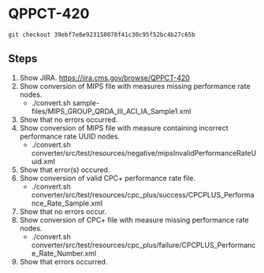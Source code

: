 # QPPCT-420

`git checkout 39ebf7e8e923158078f41c30c95f52bc4b27c65b`

## Steps
1. Show JIRA. https://jira.cms.gov/browse/QPPCT-420
1. Show conversion of MIPS file with measures missing performance rate nodes.
	* ./convert.sh sample-files/MIPS_GROUP_QRDA_III_ACI_IA_Sample1.xml
1. Show that no errors occurred.
1. Show conversion of MIPS file with measure containing incorrect performance rate UUID nodes.
	* ./convert.sh converter/src/test/resources/negative/mipsInvalidPerformanceRateUuid.xml
1. Show that error(s) occured.
1. Show conversion of valid CPC+ performance rate file.
	* ./convert.sh converter/src/test/resources/cpc_plus/success/CPCPLUS_Performance_Rate_Sample.xml
1. Show that no errors occur.	
1. Show conversion of CPC+ file with measure missing performance rate nodes.
    * ./convert.sh converter/src/test/resources/cpc_plus/failure/CPCPLUS_Performance_Rate_Number.xml
1. Show that errors occurred.
